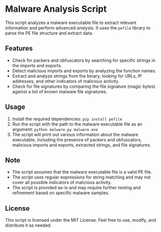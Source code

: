 # Malware Analysis Script

This script analyzes a malware executable file to extract relevant information and perform advanced analysis. It uses the `pefile` library to parse the PE file structure and extract data.

## Features
- Check for packers and obfuscators by searching for specific strings in the imports and exports.
- Detect malicious imports and exports by analyzing the function names.
- Extract and analyze strings from the binary, looking for URLs, IP addresses, and other indicators of malicious activity.
- Check for file signatures by comparing the file signature (magic bytes) against a list of known malware file signatures.

## Usage
1. Install the required dependencies: `pip install pefile`
2. Run the script with the path to the malware executable file as an argument: `python malware.py malware.exe`
3. The script will print out various information about the malware executable, including the presence of packers and obfuscators, malicious imports and exports, extracted strings, and file signatures.

## Note
- The script assumes that the malware executable file is a valid PE file.
- The script uses regular expressions for string matching and may not cover all possible indicators of malicious activity.
- The script is provided as-is and may require further testing and refinement based on specific malware samples.

## License
This script is licensed under the MIT License. Feel free to use, modify, and distribute it as needed.
